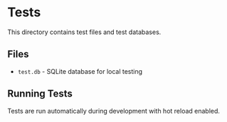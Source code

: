 # Tests

This directory contains test files and test databases.

## Files
- `test.db` - SQLite database for local testing

## Running Tests

Tests are run automatically during development with hot reload enabled.
